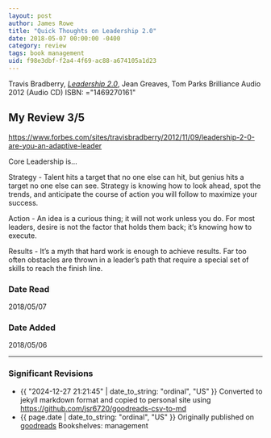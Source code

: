 ```yaml
---
layout: post
author: James Rowe
title: "Quick Thoughts on Leadership 2.0"
date: 2018-05-07 00:00:00 -0400
category: review
tags: book management
uid: f98e3dbf-f2a4-4f69-ac88-a674105a1d23
---
```


Travis Bradberry, *[Leadership 2.0](https://www.goodreads.com/book/show/15950119)*, Jean Greaves, Tom Parks Brilliance Audio 2012 (Audio CD) ISBN: ="1469270161"

## My Review 3/5

https://www.forbes.com/sites/travisbradberry/2012/11/09/leadership-2-0-are-you-an-adaptive-leader

Core Leadership is...

Strategy - Talent hits a target that no one else can hit, but genius hits a target no one else can see. Strategy is knowing how to look ahead, spot the trends, and anticipate the course of action you will follow to maximize your success.

Action - An idea is a curious thing; it will not work unless you do. For most leaders, desire is not the factor that holds them back; it’s knowing how to execute.

Results - It’s a myth that hard work is enough to achieve results. Far too often obstacles are thrown in a leader’s path that require a special set of skills to reach the finish line.

### Date Read
2018/05/07

### Date Added
2018/05/06

---

### Significant Revisions

- {{ "2024-12-27 21:21:45" | date_to_string: "ordinal", "US" }} Converted to jekyll markdown format and copied to personal site using <https://github.com/jsr6720/goodreads-csv-to-md>
- {{ page.date | date_to_string: "ordinal", "US" }} Originally published on [goodreads](https://www.goodreads.com) Bookshelves: management